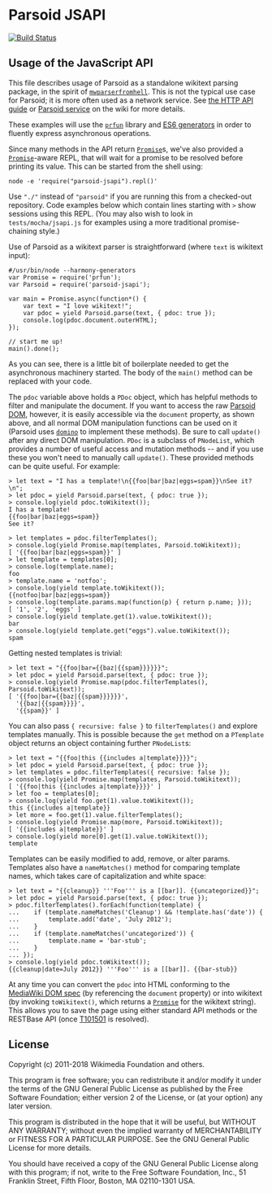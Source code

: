 Parsoid JSAPI
=============

[![Build Status](https://travis-ci.org/wikimedia/parsoid-jsapi.svg?branch=master)](https://travis-ci.org/wikimedia/parsoid-jsapi)

Usage of the JavaScript API
---------------------------

This file describes usage of Parsoid as a standalone wikitext parsing
package, in the spirit of [`mwparserfromhell`].  This is not the typical
use case for Parsoid; it is more often used as a network service.
See [the HTTP API guide](https://doc.wikimedia.org/Parsoid/master/#!/guide/apiuse)
or [Parsoid service] on the wiki for more details.

These examples will use the [`prfun`] library and [ES6 generators] in
order to fluently express asynchronous operations.

Since many methods in the API return [`Promise`]s, we've also provided
a [`Promise`]-aware REPL, that will wait for a promise to be resolved
before printing its value.  This can be started from the
shell using:

	node -e 'require("parsoid-jsapi").repl()'

Use `"./"` instead of `"parsoid"` if you are running this from a
checked-out repository.  Code examples below which contain lines
starting with `>` show sessions using this REPL.  (You may also
wish to look in `tests/mocha/jsapi.js` for examples using a more
traditional promise-chaining style.)

Use of Parsoid as a wikitext parser is straightforward (where `text` is
wikitext input):

	#/usr/bin/node --harmony-generators
	var Promise = require('prfun');
	var Parsoid = require('parsoid-jsapi');

	var main = Promise.async(function*() {
		var text = "I love wikitext!";
		var pdoc = yield Parsoid.parse(text, { pdoc: true });
		console.log(pdoc.document.outerHTML);
	});

	// start me up!
	main().done();

As you can see, there is a little bit of boilerplate needed to get the
asynchronous machinery started.  The body of the `main()` method can
be replaced with your code.

The `pdoc` variable above holds a `PDoc` object, which has
helpful methods to filter and manipulate the document.  If you want
to access the raw [Parsoid DOM], however, it is easily accessible
via the `document` property, as shown above,
and all normal DOM manipulation functions can be used on it (Parsoid uses
[`domino`] to implement these methods).  Be sure to call
`update()` after any direct DOM manipulation.
`PDoc` is a subclass of `PNodeList`, which provides a number of
useful access and mutation methods -- and if you use these you won't need
to manually call `update()`.  These provided methods can be quite useful.
For example:

	> let text = "I has a template!\n{{foo|bar|baz|eggs=spam}}\nSee it?\n";
	> let pdoc = yield Parsoid.parse(text, { pdoc: true });
	> console.log(yield pdoc.toWikitext());
	I has a template!
	{{foo|bar|baz|eggs=spam}}
	See it?
        
	> let templates = pdoc.filterTemplates();
	> console.log(yield Promise.map(templates, Parsoid.toWikitext));
	[ '{{foo|bar|baz|eggs=spam}}' ]
	> let template = templates[0];
	> console.log(template.name);
	foo
	> template.name = 'notfoo';
	> console.log(yield template.toWikitext());
	{{notfoo|bar|baz|eggs=spam}}
	> console.log(template.params.map(function(p) { return p.name; }));
	[ '1', '2', 'eggs' ]
	> console.log(yield template.get(1).value.toWikitext());
	bar
	> console.log(yield template.get("eggs").value.toWikitext());
	spam

Getting nested templates is trivial:

	> let text = "{{foo|bar={{baz|{{spam}}}}}}";
	> let pdoc = yield Parsoid.parse(text, { pdoc: true });
	> console.log(yield Promise.map(pdoc.filterTemplates(), Parsoid.toWikitext));
	[ '{{foo|bar={{baz|{{spam}}}}}}',
	  '{{baz|{{spam}}}}',
	  '{{spam}}' ]

You can also pass `{ recursive: false }` to
`filterTemplates()` and explore templates manually. This is possible because
the `get` method on a `PTemplate` object returns an object containing
further `PNodeList`s:

	> let text = "{{foo|this {{includes a|template}}}}";
	> let pdoc = yield Parsoid.parse(text, { pdoc: true });
	> let templates = pdoc.filterTemplates({ recursive: false });
	> console.log(yield Promise.map(templates, Parsoid.toWikitext));
	[ '{{foo|this {{includes a|template}}}}' ]
	> let foo = templates[0];
	> console.log(yield foo.get(1).value.toWikitext());
	this {{includes a|template}}
	> let more = foo.get(1).value.filterTemplates();
	> console.log(yield Promise.map(more, Parsoid.toWikitext));
	[ '{{includes a|template}}' ]
	> console.log(yield more[0].get(1).value.toWikitext());
	template

Templates can be easily modified to add, remove, or alter params.
Templates also have a `nameMatches()` method for comparing template names,
which takes care of capitalization and white space:

	> let text = "{{cleanup}} '''Foo''' is a [[bar]]. {{uncategorized}}";
	> let pdoc = yield Parsoid.parse(text, { pdoc: true });
	> pdoc.filterTemplates().forEach(function(template) {
	...    if (template.nameMatches('Cleanup') && !template.has('date')) {
	...        template.add('date', 'July 2012');
	...    }
	...    if (template.nameMatches('uncategorized')) {
	...        template.name = 'bar-stub';
	...    }
	... });
	> console.log(yield pdoc.toWikitext());
	{{cleanup|date=July 2012}} '''Foo''' is a [[bar]]. {{bar-stub}}

At any time you can convert the `pdoc` into HTML conforming to the
[MediaWiki DOM spec] (by referencing the `document` property) or into wikitext
(by invoking `toWikitext()`, which returns a [`Promise`] for the wikitext
string).  This allows you to save the page using either standard API methods or
the RESTBase API (once [T101501](https://phabricator.wikimedia.org/T101501)
is resolved).

[`mwparserfromhell`]: http://mwparserfromhell.readthedocs.org/en/latest/index.html
[Parsoid service]: https://www.mediawiki.org/wiki/Parsoid
[`prfun`]: https://github.com/cscott/prfun
[ES6 generators]: https://developer.mozilla.org/en-US/docs/Web/JavaScript/Reference/Statements/function*
[`Promise`]: https://developer.mozilla.org/en-US/docs/Web/JavaScript/Reference/Global_Objects/Promise
[Parsoid DOM]: http://www.mediawiki.org/wiki/Parsoid/MediaWiki_DOM_spec
[MediaWiki DOM spec]: http://www.mediawiki.org/wiki/Parsoid/MediaWiki_DOM_spec
[`domino`]: https://www.npmjs.com/package/domino

License
-------

Copyright (c) 2011-2018 Wikimedia Foundation and others.

This program is free software; you can redistribute it and/or modify
it under the terms of the GNU General Public License as published by
the Free Software Foundation; either version 2 of the License, or
(at your option) any later version.

This program is distributed in the hope that it will be useful,
but WITHOUT ANY WARRANTY; without even the implied warranty of
MERCHANTABILITY or FITNESS FOR A PARTICULAR PURPOSE.  See the
GNU General Public License for more details.

You should have received a copy of the GNU General Public License along
with this program; if not, write to the Free Software Foundation, Inc.,
51 Franklin Street, Fifth Floor, Boston, MA 02110-1301 USA.

